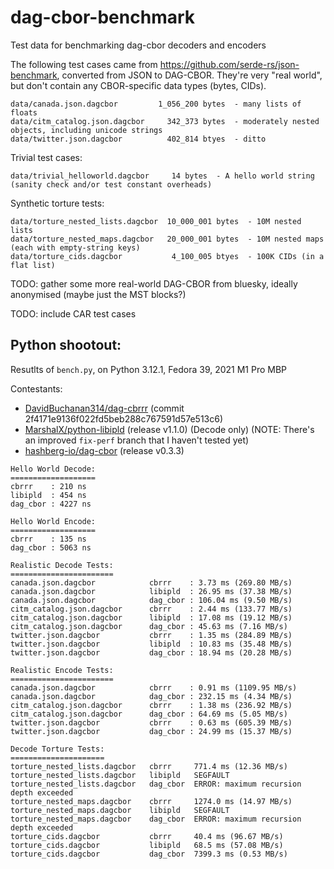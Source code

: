 # dag-cbor-benchmark
Test data for benchmarking dag-cbor decoders and encoders

The following test cases came from https://github.com/serde-rs/json-benchmark, converted from JSON to DAG-CBOR. They're very "real world", but don't contain any CBOR-specific data types (bytes, CIDs).

```
data/canada.json.dagcbor         1_056_200 bytes  - many lists of floats
data/citm_catalog.json.dagcbor     342_373 bytes  - moderately nested objects, including unicode strings
data/twitter.json.dagcbor          402_814 btyes  - ditto
```

Trivial test cases:

```
data/trivial_helloworld.dagcbor     14 bytes  - A hello world string (sanity check and/or test constant overheads)
```

Synthetic torture tests:

```
data/torture_nested_lists.dagcbor  10_000_001 bytes  - 10M nested lists
data/torture_nested_maps.dagcbor   20_000_001 bytes  - 10M nested maps (each with empty-string keys)
data/torture_cids.dagcbor           4_100_005 btyes  - 100K CIDs (in a flat list)
```

TODO: gather some more real-world DAG-CBOR from bluesky, ideally anonymised (maybe just the MST blocks?)

TODO: include CAR test cases


## Python shootout:

Resutlts of `bench.py`, on Python 3.12.1, Fedora 39, 2021 M1 Pro MBP

Contestants:

- [DavidBuchanan314/dag-cbrrr](https://github.com/DavidBuchanan314/dag-cbrrr) (commit 2f4171e9136f022fd5beb288c767591d57e513c6)
- [MarshalX/python-libipld](https://github.com/MarshalX/python-libipld) (release v1.1.0) (Decode only) (NOTE: There's an improved `fix-perf` branch that I haven't tested yet)
- [hashberg-io/dag-cbor](https://github.com/hashberg-io/dag-cbor) (release v0.3.3)

```
Hello World Decode:
===================
cbrrr    : 210 ns
libipld  : 454 ns
dag_cbor : 4227 ns

Hello World Encode:
===================
cbrrr    : 135 ns
dag_cbor : 5063 ns

Realistic Decode Tests:
=======================
canada.json.dagcbor            cbrrr    : 3.73 ms (269.80 MB/s)
canada.json.dagcbor            libipld  : 26.95 ms (37.38 MB/s)
canada.json.dagcbor            dag_cbor : 106.04 ms (9.50 MB/s)
citm_catalog.json.dagcbor      cbrrr    : 2.44 ms (133.77 MB/s)
citm_catalog.json.dagcbor      libipld  : 17.08 ms (19.12 MB/s)
citm_catalog.json.dagcbor      dag_cbor : 45.63 ms (7.16 MB/s)
twitter.json.dagcbor           cbrrr    : 1.35 ms (284.89 MB/s)
twitter.json.dagcbor           libipld  : 10.83 ms (35.48 MB/s)
twitter.json.dagcbor           dag_cbor : 18.94 ms (20.28 MB/s)

Realistic Encode Tests:
=======================
canada.json.dagcbor            cbrrr    : 0.91 ms (1109.95 MB/s)
canada.json.dagcbor            dag_cbor : 232.15 ms (4.34 MB/s)
citm_catalog.json.dagcbor      cbrrr    : 1.38 ms (236.92 MB/s)
citm_catalog.json.dagcbor      dag_cbor : 64.69 ms (5.05 MB/s)
twitter.json.dagcbor           cbrrr    : 0.63 ms (605.39 MB/s)
twitter.json.dagcbor           dag_cbor : 24.99 ms (15.37 MB/s)

Decode Torture Tests:
=====================
torture_nested_lists.dagcbor   cbrrr     771.4 ms (12.36 MB/s)
torture_nested_lists.dagcbor   libipld   SEGFAULT
torture_nested_lists.dagcbor   dag_cbor  ERROR: maximum recursion depth exceeded
torture_nested_maps.dagcbor    cbrrr     1274.0 ms (14.97 MB/s)
torture_nested_maps.dagcbor    libipld   SEGFAULT
torture_nested_maps.dagcbor    dag_cbor  ERROR: maximum recursion depth exceeded
torture_cids.dagcbor           cbrrr     40.4 ms (96.67 MB/s)
torture_cids.dagcbor           libipld   68.5 ms (57.08 MB/s)
torture_cids.dagcbor           dag_cbor  7399.3 ms (0.53 MB/s)
```
